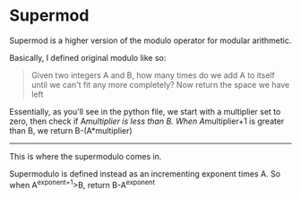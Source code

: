 # Supermod
Supermod is a higher version of the modulo operator for modular arithmetic.

Basically, I defined original modulo like so:
> Given two integers A and B, how many times do we add A to itself until we can't fit any more completely? Now return the space we have left

Essentially, as you'll see in the python file, we start with a multiplier set to zero, then check if A*multiplier is less than B. When A*multiplier+1 is greater than B, we return B-(A*multiplier)

---

This is where the supermodulo comes in.

Supermodulo is defined instead as an incrementing exponent times A. So when A<sup>exponent+1</sup>>B, return B-A<sup>exponent</sup>
